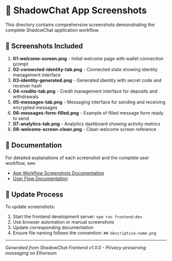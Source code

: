 # 📸 ShadowChat App Screenshots

This directory contains comprehensive screenshots demonstrating the complete ShadowChat application workflow.

## 📁 Screenshots Included

1. **01-welcome-screen.png** - Initial welcome page with wallet connection prompt
2. **02-connected-identity-tab.png** - Connected state showing identity management interface
3. **03-identity-generated.png** - Generated identity with secret code and receiver hash
4. **04-credits-tab.png** - Credit management interface for deposits and withdrawals
5. **05-messages-tab.png** - Messaging interface for sending and receiving encrypted messages
6. **06-messages-form-filled.png** - Example of filled message form ready to send
7. **07-analytics-tab.png** - Analytics dashboard showing activity metrics
8. **08-welcome-screen-clean.png** - Clean welcome screen reference

## 📖 Documentation

For detailed explanations of each screenshot and the complete user workflow, see:
- [App Workflow Screenshots Documentation](../APP_WORKFLOW_SCREENSHOTS.md)
- [User Flow Documentation](../../USER_FLOW.md)

## 🔄 Update Process

To update screenshots:
1. Start the frontend development server: `npm run frontend:dev`
2. Use browser automation or manual screenshots
3. Update corresponding documentation
4. Ensure file naming follows the convention: `##-descriptive-name.png`

---

*Generated from ShadowChat Frontend v1.0.0 - Privacy-preserving messaging on Ethereum*